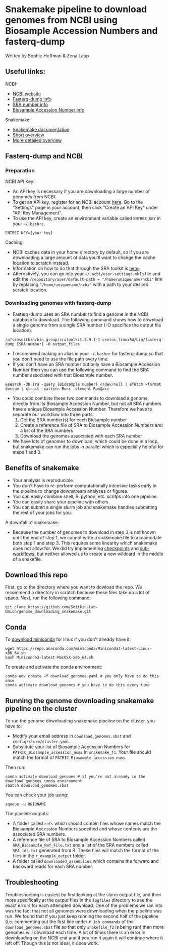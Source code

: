 # Snakemake pipeline to download genomes from NCBI using Biosample Accession Numbers and fasterq-dump

Written by Sophie Hoffman & Zena Lapp

## Useful links:
NCBI:
- [NCBI website](https://www.ncbi.nlm.nih.gov/)
- [Fasterq-dump info](https://github.com/ncbi/sra-tools/wiki/HowTo:-fasterq-dump)
- [SRA number info](https://www.ncbi.nlm.nih.gov/sra/docs/)
- [Biosample Accession Number info](https://www.ncbi.nlm.nih.gov/biosample/docs/submission/faq/)


Snakemake:
- [Snakemake documentation](https://snakemake.readthedocs.io/en/stable/)
- [Short overview](https://slides.com/johanneskoester/snakemake-short#/)
- [More detailed overview](https://slides.com/johanneskoester/snakemake-tutorial#/)

## Fasterq-dump and NCBI
### Preparation
NCBI API Key:
- An API key is necessary if you are downloading a large number of genomes from NCBI.
- To get an API key, register for an NCBI account [here](https://www.ncbi.nlm.nih.gov/account/?back_url=https%3A%2F%2Fwww.ncbi.nlm.nih.gov%2Fmyncbi%2F). Go to the "Settings" page in your account, then click "Create an API Key" under "API Key Management".
- To use the API key, create an environment variable called `ENTREZ_KEY` in your `~/.bashrc`.
```
ENTREZ_KEY={your key}
```

Caching: 
- NCBI caches data in your home directory by default, so if you are downloading a large amount of data you'll want to change the cache location to scratch instead.
- Information on how to do that through the SRA toolkit is [here](https://github.com/ncbi/sra-tools/wiki/03.-Quick-Toolkit-Configuration).
- Alternatively, you can go into your `~/.ncbi/user-settings.mkfg` file and edit the `/repository/user/default-path = "/home/uniquename/ncbi"` line by replacing `"/home/uniquename/ncbi"` with a path to your desired scratch location.  

### Downloading genomes with fasterq-dump
- Fasterq-dump uses an SRA number to find a genome in the NCBI database to download. The following command shows how to download a single genome from a single SRA number (-O specifies the output file location).
```
/nfs/esnitkin/bin_group/sratoolkit.2.9.1-1-centos_linux64/bin/fasterq-dump {SRA number} -O output_files
```  
  
- I recommend making an alias in your `~/.bashrc` for fasterq-dump so that you don't need to use the file path every time.
- If you don't have an SRA number but only have a Biosample Accession Number then you can use the following command to find the SRA number associated with that Biosample number.
```
esearch -db sra -query {Biosample number} </dev/null | efetch -format docsum | xtract -pattern Runs -element Run@acc
```  
- You could combine these two commands to download a genome directly from its Biosample Accession Number, but not all SRA numbers have a unique Biosample Accession Number. Therefore we have to separate our workflow into three parts:
  1. Get the SRA number(s) for each Biosample number
  2. Create a reference file of SRA to Biosample Accession Numbers and a list of the SRA numbers 
  3. Download the genomes associated with each SRA number 
- We have lots of genomes to download, which could be done in a loop, but snakemake can run the jobs in parallel which is especially helpful for steps 1 and 3.

## Benefits of snakemake

- Your analysis is reproducible.
- You don't have to re-perform computationally intensive tasks early in the pipeline to change downstream analyses or figures.
- You can easily combine shell, R, python, etc. scritps into one pipeline.
- You can easily share your pipeline with others.
- You can submit a single slurm job and snakemake handles submitting the rest of your jobs for you.

A downfall of snakemake: 
- Because the number of genomes to download in step 3 is not known until the end of step 1, we cannot write a snakemake file to accomodate both step 1 and step 3. This requires some linearity which snakemake does not allow for. We did try implementing [checkpoints](https://snakemake.readthedocs.io/en/stable/snakefiles/rules.html#data-dependent-conditional-execution) and [sub-workflows](https://snakemake.readthedocs.io/en/stable/snakefiles/modularization.html#sub-workflows), but neither allowed us to create a new wildcard in the middle of a snakefile. 

## Download this repo

First, go to the directory where you want to dowload the repo. We recommend a directory in scratch because these files take up a lot of space. 
Next, run the following command:
```
git clone https://github.com/Snitkin-Lab-Umich/genome_downloading_snakemake.git
```

## Conda

To [download miniconda](https://docs.conda.io/en/latest/miniconda.html) for linux if you don't already have it:
```
wget https://repo.anaconda.com/miniconda/Miniconda3-latest-Linux-x86_64.sh
bash Miniconda3-latest-MacOSX-x86_64.sh
```

To create and activate the conda environment:
```
conda env create -f download_genomes.yaml # you only have to do this once
conda activate download_genomes # you have to do this every time 
```

## Running the genome downloading snakemake pipeline on the cluster

To run the genome downloading snakemake pipeline on the cluster, you have to:
- Modify your email address in `download_genomes.sbat` and `config/slurm/cluster.yaml`.
- Substitute your list of Biosample Accession Numbers for `PATRIC_Biosample_accession_nums` in `snakemake_f1`. Your file should match the format of `PATRIC_Biosample_accession_nums`.

Then run:
```
conda activate download_genomes # if you're not already in the download_genomes conda environment
sbatch download_genomes.sbat
```

You can check your job using:
```
squeue -u UNIQNAME
```

The pipeline outputs:
- A folder called `refs` which should contain files whose names match the Biosample Accession Numbers specified and whose contents are the associated SRA numbers. 
- A reference file of SRA to Biosample Accession Numbers called `SRA_Biosample_Ref_File.txt` and a list of the SRA numbers called `SRA_ids.txt` generated from R. These files will match the format of the files in the `r_example_output` folder.
- A folder called `downloaded_assemblies` which contains the forward and backward reads for each SRA number. 

## Troubleshooting
Troubleshooting is easiest by first looking at the slurm output file, and then more specifically at the output files in the `logfiles` directory to see the exact errors for each attempted download. 
One of the problems we ran into was the fact that not all genomes were downloading when the pipeline was run. We found that if you just keep running the second half of the pipeline (i.e. commenting out the first line under `# Job commands` of the `download_genomes.sbat` file so that only `snakefile_f2` is being run) then more genomes will download each time. A lot of times there is an error in downloading on the NCBI end and if you run it again it will continue where it left off. Though this is not ideal, it does work. 

